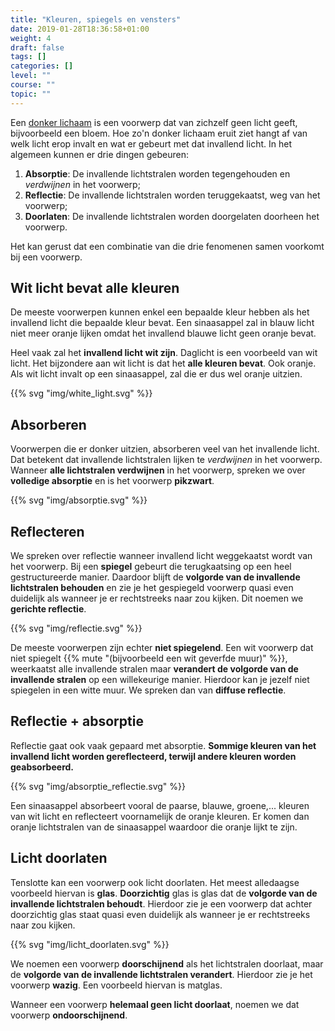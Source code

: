 ```yaml
---
title: "Kleuren, spiegels en vensters"
date: 2019-01-28T18:36:58+01:00
weight: 4
draft: false
tags: []
categories: []
level: ""
course: ""
topic: ""
---
```

Een [donker lichaam](../lichtbronnen#donkere-lichamen) is een voorwerp dat
van zichzelf geen licht geeft, bijvoorbeeld een bloem. Hoe zo'n donker lichaam
eruit ziet hangt af van welk licht erop invalt en wat er gebeurt met dat
invallend licht. In het algemeen kunnen er drie dingen gebeuren:

1. **Absorptie**: De invallende lichtstralen worden tegengehouden en
   *verdwijnen* in het voorwerp;
2. **Reflectie**: De invallende lichtstralen worden teruggekaatst, weg van het
   voorwerp;
3. **Doorlaten**: De invallende lichtstralen worden doorgelaten doorheen het
   voorwerp.

Het kan gerust dat een combinatie van die drie fenomenen samen voorkomt bij een
voorwerp.

## Wit licht bevat alle kleuren
De meeste voorwerpen kunnen enkel een bepaalde
kleur hebben als het invallend licht die bepaalde kleur bevat. Een sinaasappel
zal in blauw licht niet meer oranje lijken omdat het invallend blauwe licht
geen oranje bevat.

Heel vaak zal het **invallend licht wit zijn**. Daglicht is een voorbeeld van
wit licht. Het bijzondere aan wit licht is dat het **alle kleuren bevat**. Ook
oranje. Als wit licht invalt op een sinaasappel, zal die er dus wel oranje
uitzien.

{{% svg "img/white_light.svg" %}}

## Absorberen
Voorwerpen die er donker uitzien, absorberen veel van het
invallende licht. Dat betekent dat invallende lichtstralen lijken te
*verdwijnen* in het voorwerp.  Wanneer **alle lichtstralen verdwijnen** in het
voorwerp, spreken we over **volledige absorptie** en is het voorwerp
**pikzwart**.

{{% svg "img/absorptie.svg" %}}

## Reflecteren
We spreken over reflectie wanneer invallend licht weggekaatst
wordt van het voorwerp. Bij een **spiegel** gebeurt die terugkaatsing op een
heel gestructureerde manier. Daardoor blijft de **volgorde van de invallende
lichtstralen behouden** en zie je het gespiegeld voorwerp quasi even duidelijk
als wanneer je er rechtstreeks naar zou kijken. Dit noemen we **gerichte
reflectie**.

{{% svg "img/reflectie.svg" %}}

De meeste voorwerpen zijn echter **niet spiegelend**. Een wit voorwerp dat niet
spiegelt {{% mute "(bijvoorbeeld een wit geverfde muur)" %}}, weerkaatst alle
invallende stralen maar **verandert de volgorde van de invallende stralen** op
een willekeurige manier. Hierdoor kan je jezelf niet spiegelen in een witte
muur. We spreken dan van **diffuse reflectie**.

## Reflectie + absorptie
Reflectie gaat ook vaak gepaard met absorptie.
**Sommige kleuren van het invallend licht worden gereflecteerd, terwijl andere
kleuren worden geabsorbeerd.**

{{% svg "img/absorptie_reflectie.svg" %}}

Een sinaasappel absorbeert vooral de paarse, blauwe, groene,... kleuren van wit
licht en reflecteert voornamelijk de oranje kleuren. Er komen dan oranje
lichtstralen van de sinaasappel waardoor die oranje lijkt te zijn.

## Licht doorlaten
Tenslotte kan een voorwerp ook licht doorlaten. Het meest
alledaagse voorbeeld hiervan is **glas**. **Doorzichtig** glas is glas dat de
**volgorde van de invallende lichtstralen behoudt**. Hierdoor zie je een
voorwerp dat achter doorzichtig glas staat quasi even duidelijk als wanneer je
er rechtstreeks naar zou kijken.

{{% svg "img/licht_doorlaten.svg" %}}

We noemen een voorwerp **doorschijnend** als het lichtstralen
doorlaat, maar de **volgorde van de invallende
lichtstralen verandert**. Hierdoor zie je het voorwerp **wazig**. Een voorbeeld
hiervan is matglas.

Wanneer een voorwerp **helemaal geen licht doorlaat**, noemen we dat voorwerp
**ondoorschijnend**.
